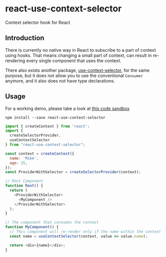 # react-use-context-selector

Context selector hook for React

## Introduction

There is currently no native way in React to subscribe to a part of context using hooks. That means changing a small part of context, can result in re-rendering every single component that uses the context.

There also exists another package, [use-context-selector](https://github.com/dai-shi/use-context-selector), for the same purpose, but it does not allow you to use the conventional `Consumer` anymore, and it also does not have type declarations.

## Usage

For a working demo, please take a look at [this code sandbox](https://codesandbox.io/s/react-use-context-selector-demo-7p6id)

```
npm install --save react-use-context-selector
```

```js
import { createContext } from 'react';
import {
  createSelectorProvider,
  useContextSelector
} from "react-use-context-selector";

const context = createContext({
  name: 'Mike',
  age: 25,
});
const ProviderWithSelector = createSelectorProvider(context);

// Root Component
function Root() {
  return (
    <ProviderWithSelector>
      <MyComponent />
    </ProviderWithSelector>
  );
}

// The component that consumes the context
function MyComponent() {
  // This component will re-render only if the name within the context object change.
  const name = useContextSelector(context, value => value.name);

  return <div>{name}</div>;
}
```
